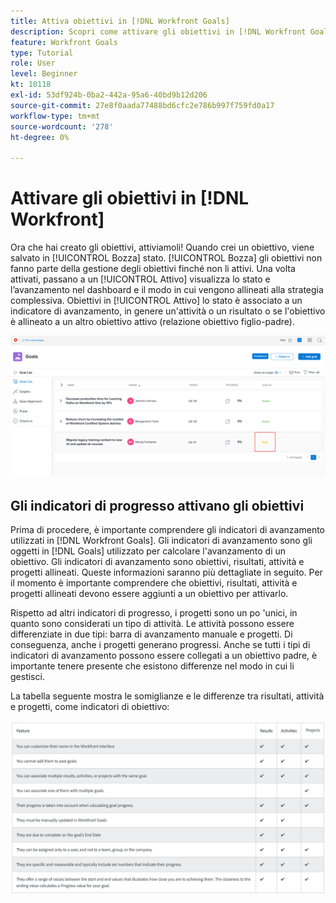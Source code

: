 ```yaml
---
title: Attiva obiettivi in [!DNL Workfront Goals]
description: Scopri come attivare gli obiettivi in [!DNL Workfront Goals] una volta create.
feature: Workfront Goals
type: Tutorial
role: User
level: Beginner
kt: 10118
exl-id: 53df924b-0ba2-442a-95a6-40bd9b12d206
source-git-commit: 27e8f0aada77488bd6cfc2e786b997f759fd0a17
workflow-type: tm+mt
source-wordcount: '278'
ht-degree: 0%

---
```


# Attivare gli obiettivi in [!DNL Workfront]

Ora che hai creato gli obiettivi, attiviamoli! Quando crei un obiettivo, viene salvato in [!UICONTROL Bozza] stato. [!UICONTROL Bozza] gli obiettivi non fanno parte della gestione degli obiettivi finché non li attivi. Una volta attivati, passano a un [!UICONTROL Attivo] visualizza lo stato e l’avanzamento nel dashboard e il modo in cui vengono allineati alla strategia complessiva. Obiettivi in [!UICONTROL Attivo] lo stato è associato a un indicatore di avanzamento, in genere un&#39;attività o un risultato o se l&#39;obiettivo è allineato a un altro obiettivo attivo (relazione obiettivo figlio-padre).

![Schermata di un obiettivo nello stato Bozza di Obiettivi di Workfront](assets/04-workfront-goals-activate-goals.png)

## Gli indicatori di progresso attivano gli obiettivi

Prima di procedere, è importante comprendere gli indicatori di avanzamento utilizzati in [!DNL Workfront Goals]. Gli indicatori di avanzamento sono gli oggetti in [!DNL Goals] utilizzato per calcolare l&#39;avanzamento di un obiettivo. Gli indicatori di avanzamento sono obiettivi, risultati, attività e progetti allineati. Queste informazioni saranno più dettagliate in seguito. Per il momento è importante comprendere che obiettivi, risultati, attività e progetti allineati devono essere aggiunti a un obiettivo per attivarlo.

Rispetto ad altri indicatori di progresso, i progetti sono un po &#39;unici, in quanto sono considerati un tipo di attività. Le attività possono essere differenziate in due tipi: barra di avanzamento manuale e progetti. Di conseguenza, anche i progetti generano progressi. Anche se tutti i tipi di indicatori di avanzamento possono essere collegati a un obiettivo padre, è importante tenere presente che esistono differenze nel modo in cui li gestisci.

La tabella seguente mostra le somiglianze e le differenze tra risultati, attività e progetti, come indicatori di obiettivo:

![Una tabella delle somiglianze e delle differenze tra i risultati, le attività e i progetti, sotto forma di indicatori di obiettivo.](assets/05-workfront-goals-progress-indicators.png)
